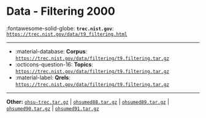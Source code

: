 # Data - Filtering 2000 

:fontawesome-solid-globe: **`trec.nist.gov`**: [`https://trec.nist.gov/data/t9_filtering.html`](https://trec.nist.gov/data/t9_filtering.html)

---

- :material-database: **Corpus**: [`https://trec.nist.gov/data/filtering/t9.filtering.tar.gz`](https://trec.nist.gov/data/filtering/t9.filtering.tar.gz)
- :octicons-question-16: **Topics**: [`https://trec.nist.gov/data/filtering/t9.filtering.tar.gz`](https://trec.nist.gov/data/filtering/t9.filtering.tar.gz)
- :material-label: **Qrels**: [`https://trec.nist.gov/data/filtering/t9.filtering.tar.gz`](https://trec.nist.gov/data/filtering/t9.filtering.tar.gz)


---

**Other:** [`ohsu-trec.tar.gz`](https://trec.nist.gov/data/filtering/t9.ohsu-trec.tar.gz) | [`ohsumed88.tar.gz`](https://trec.nist.gov/data/filtering/t9.ohsumed88.tar.gz) | [`ohsumed89.tar.gz`](https://trec.nist.gov/data/filtering/t9.ohsumed89.tar.gz) | [`ohsumed90.tar.gz`](https://trec.nist.gov/data/filtering/t9.ohsumed90.tar.gz) | [`ohsumed91.tar.gz`](https://trec.nist.gov/data/filtering/t9.ohsumed91.tar.gz)
